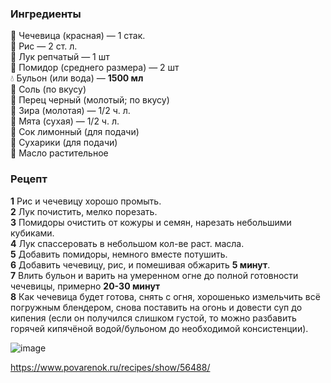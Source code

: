 ### Ингредиенты
🥯 Чечевица (красная) — 1 стак.
<br>
🍚 Рис — 2 ст. л.
<br>
🧅 Лук репчатый — 1 шт
<br>
🍅 Помидор (среднего размера) — 2 шт
<br>
💧 Бульон (или вода) — **1500 мл**
<br>
🧂 Соль (по вкусу)
<br>
🧂 Перец черный (молотый; по вкусу)
<br>
🍂 Зира (молотая) — 1/2 ч. л.
<br>
🍃 Мята (сухая) — 1/2 ч. л.
<br>
🍋 Сок лимонный (для подачи)
<br>
🥖 Сухарики (для подачи)
<br>
🧴 Масло растительное

### Рецепт 
**1** Рис и чечевицу хорошо промыть.
<br>
**2** Лук почистить, мелко порезать.
<br>
**3** Помидоры очистить от кожуры и семян, нарезать небольшими кубиками.
<br>
**4** Лук спассеровать в небольшом кол-ве раст. масла.
<br>
**5** Добавить помидоры, немного вместе потушить.
<br>
**6** Добавить чечевицу, рис, и помешивая обжарить **5 минут**.
<br>
**7** Влить бульон и варить на умеренном огне до полной готовности чечевицы, примерно **20-30 минут**
<br>
**8** Как чечевица будет готова, снять с огня, хорошенько измельчить всё погружным блендером, снова поставить на огонь и довести суп до кипения (если он получился слишком густой, то можно разбавить
горячей кипячёной водой/бульоном до необходимой консистенции).



![image](https://user-images.githubusercontent.com/100151463/214561680-8a98d1ff-e101-4401-adac-b4805caff879.png)


https://www.povarenok.ru/recipes/show/56488/
